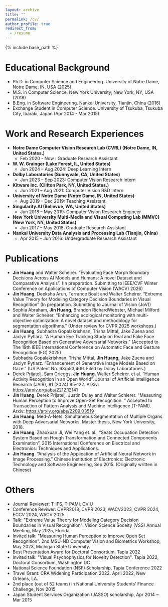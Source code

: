 ```yaml
---
layout: archive
title: ""
permalink: /cv/
author_profile: true
redirect_from:
  - /resume
---
```


{% include base_path %}

Educational Background
======
- Ph.D. in Computer Science and Engineering. University of Notre Dame, Notre Dame, IN, USA (2025)
- M.S. in Computer Science. New York University, New York, NY, USA (2018)
- B.Eng. in Software Engineering. Nankai University, Tianjin, China (2016)
- Exchange Student in Computer Science. University of Tsukuba, Tsukuba City, Ibaraki, Japan (Apr 2014 - Mar 2015)

Work and Research Experiences
======
- **Notre Dame Computer Vision Research Lab (CVRL) (Notre Dame, IN, United States.)**
  - Feb 2020 - Now : Graduate Research Assistant
- **W. W. Grainger (Lake Forest, IL, United States)**
  - Jun 2024 – Aug 2024: Deep Learning Intern 
- **Dolby Laboratories (Sunnyvale, CA, United States)**
  - Jun 2023 – Sep 2023: Computer Vision Research Intern 
- **Kitware Inc. (Clifton Park, NY, United States.)**
  - Jun 2021 – Aug 2021: Computer Vision R&D Intern 
- **University of Notre Dame (Notre Dame, IN, United States)**
  - Aug 2019 – Dec 2019: Teaching Assistant
- **Singularity.AI (Bellevue, WA, United States)**
  - Jun 2018 – May 2019: Computer Vision Research Engineer 
- **New York University Multi-Media and Visual Computing Lab (MMVC) (New York, NY, United States)**
  - Jun 2017 – May 2018: Graduate Research Assistant 
- **Nankai University Data Analysis and Processing Lab (Tianjin, China)**
  - Apr 2015 – Jun 2016: Undergraduate Research Assistant

  

Publications
======
- **Jin Huang** and Walter Scheirer. “Evaluating Face Morph Boundary Decisions Across AI Models and Humans: A novel Dataset and Comparative Analysis”. (In preparation. Submitting to IEEE/CVF Winter Conference on Applications of Computer Vision (WACV) 2026)
- **Jin Huang**, Deeksha Arun, Terrance Boult and Walter Scheirer. “Extreme Value Theory for Modeling Category Decision Boundaries in Visual Recognition” (In preparation. Submitting to Journal of Vision (JoV))
- Sophia Abraham, **Jin Huang**, Brandon RichardWebster, Michael Milford and Walter Scheirer. “Enhancing ecological monitoring with multi-objective optimization: A novel dataset and methodology for segmentation algorithms.” (Under review for CVPR 2025 workshops.)
- **Jin Huang**, Subhadra Gopalakrishnan, Trisha Mittal, Jake Zuena and Jaclyn Pytlarz. “A Human Eye Tracking Study on Real and Fake Face Recognition Based on Generative Adversarial Networks.” (Accepted to The 19th IEEE International Conference on Automatic Face and Gesture Recognition (FG) 2025)
- Subhadra Gopalakrishnan, Trisha Mittal, **Jin Huang**, Jake Zuena and Jaclyn Pytlarz. “Enhancement of Generative Image Models Based
on Gaze.” (US Patent No. 63/553,406. Filed by Dolby Laboratories.)
- Derek Prijatelj, Sam Grieggs, **Jin Huang**, Walter Scheirer. et al. “Human Activity Recognition in an Open World”. Journal of Artificial Intelligence Research (JAIR), 81 (2024) 85-122. ArXiv: https://arxiv.org/abs/2212.12141
- **Jin Huang**, Derek Prijatelj, Justin Dulay and Walter Schierer. “Measuring Human Perception to Improve Open-Set Recognition. ” Accepted to Transaction of Pattern Analysis and Machine Intelligence (T-PAMI). Arxiv: https://arxiv.org/abs/2209.03519
- **Jin Huang**. Med-A-Nets: Simultaneous Segmentation of Multiple Organs with Deep Adversarial Networks. Master thesis, New York University, 2018.
- **Jin Huang**, Zhaoxuan Ji, Wei Yang et. al., “Seats Occupation Detection System Based on Hough Transformation and Connected Components Examination”, 2015 International Conference on Electrical and Electronics: Techniques and Applications.
- **Jin Huang**. “Analysis of the Application of Artificial Neural Network in Image Processing.” Chinese Institution of Electronics: Electronic Technology and Software Engineering, Sep 2015. (Originally written in Chinese)
  

  
Others
======
- Journal Reviewer: T-IFS, T-PAMI, CVIU
- Conference Reviwer: CVPR2018, CVPR 2023, WACV2023, CVPR 2024, ECCV 2024, WACV 2025.
- Talk: "Extreme Value Theory for Modeling Category Decision Boundaries in Visual Recognition". Vision Science Soceity (VSS) Annual Meeting, May 2025, Florida.
- Invited talk: "Measuring Human Perception to Improve Open Set Recognition". 2nd MSU-ND Computer Vision and Biometrics Workshop, May 2023, Michigan State University.
- Best Presentation Award for Doctoral Consortium, Tapia 2022
- Invited talk: "Visual Psychophysics for Novelty Detection". Tapia 2022, Doctoral Consortium, Washington DC
- National Science Foundation (NSF) Scholarship, Tapia Conference 2022
- Travel Grant: CRA Widening Participation 2022. April 2022, New Orleans, LA.
- 2nd place (out of 52 teams) in National University Students’ Finance Challenge, Nov 2015
- Japan Student Services Organization (JASSO) scholarship, Apr 2014 ~ Mar 2015
